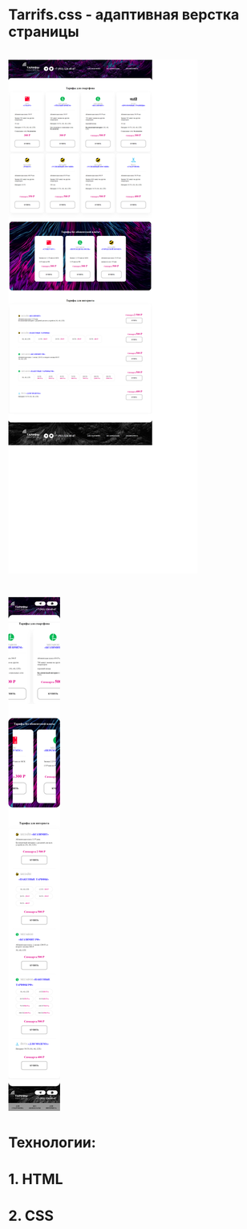 # Tarrifs.css - адаптивная верстка страницы

# ![Alt text](./127.0.0.1_5500_index.html.png?raw=true "Верстка страницы для ПК")

# ![Alt text](./127.0.0.1_55.html.png?raw=true "Верстка страницы для мобильных устройств")

# Технологии:

# 1. HTML

# 2. CSS
